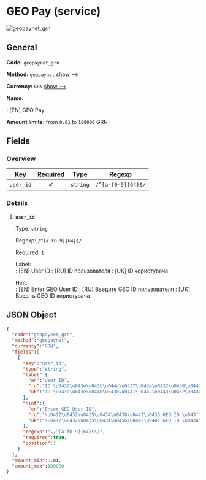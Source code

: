 
# GEO Pay (service) 
![geopaynet_grn](https://static.openfintech.io/payout_methods/geopaynet_grn/logo.svg?w=400&c=v0.59.26#w24)  

## General 
 
**Code:** `geopaynet_grn` 
 
**Method:** `geopaynet` [show -->](/payout-methods/geopaynet/) 
 
**Currency:** `GRN` [show -->](/currencies/GRN/) 
 
**Name:** 
 
:	[EN] GEO Pay 
 
**Amount limits:** from `0.01` to `100000` GRN 

## Fields 

### Overview 

|Key|Required|Type|Regexp| 
|:---:|:---:|:---:|:---:| 
|`user_id`|✔|`string`|`/^[a-f0-9]{64}$/`| 
 

### Details 
 
1. **`user_id`** 
 
	Type: `string` 
 
	Regexp: `/^[a-f0-9]{64}$/` 
 
	Required: `1` 
 
	Label:  
	: [EN] User ID 
	: [RU] ID пользователя 
	: [UK] ID користувача 
 
	Hint:  
	: [EN] Enter GEO User ID 
	: [RU] Введите GEO ID пользователя 
	: [UK] Введіть GEO ID користувача 
 

## JSON Object 

```json
{
  "code":"geopaynet_grn",
  "method":"geopaynet",
  "currency":"GRN",
  "fields":[
    {
      "key":"user_id",
      "type":"string",
      "label":{
        "en":"User ID",
        "ru":"ID \u043f\u043e\u043b\u044c\u0437\u043e\u0432\u0430\u0442\u0435\u043b\u044f",
        "uk":"ID \u043a\u043e\u0440\u0438\u0441\u0442\u0443\u0432\u0430\u0447\u0430"
      },
      "hint":{
        "en":"Enter GEO User ID",
        "ru":"\u0412\u0432\u0435\u0434\u0438\u0442\u0435 GEO ID \u043f\u043e\u043b\u044c\u0437\u043e\u0432\u0430\u0442\u0435\u043b\u044f",
        "uk":"\u0412\u0432\u0435\u0434\u0456\u0442\u044c GEO ID \u043a\u043e\u0440\u0438\u0441\u0442\u0443\u0432\u0430\u0447\u0430"
      },
      "regexp":"\/^[a-f0-9]{64}$\/",
      "required":true,
      "position":1
    }
  ],
  "amount_min":0.01,
  "amount_max":100000
}
```  
